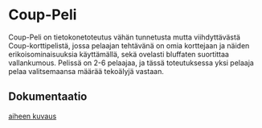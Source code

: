 # Coup-Peli
Coup-Peli on tietokonetoteutus vähän tunnetusta mutta viihdyttävästä Coup-korttipelistä,
jossa pelaajan tehtävänä on omia korttejaan ja näiden erikoisominaisuuksia käyttämällä, sekä ovelasti bluffaten suortittaa vallankumous. Pelissä on 2-6 pelaajaa, ja tässä toteutuksessa yksi pelaaja pelaa valitsemaansa määrää tekoälyjä vastaan.


## Dokumentaatio

[aiheen kuvaus](dokumentaatio/aihemäärittely.md)
